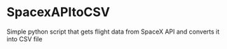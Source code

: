 # SpacexAPItoCSV
Simple python script that gets flight data from SpaceX API and converts it into CSV file
